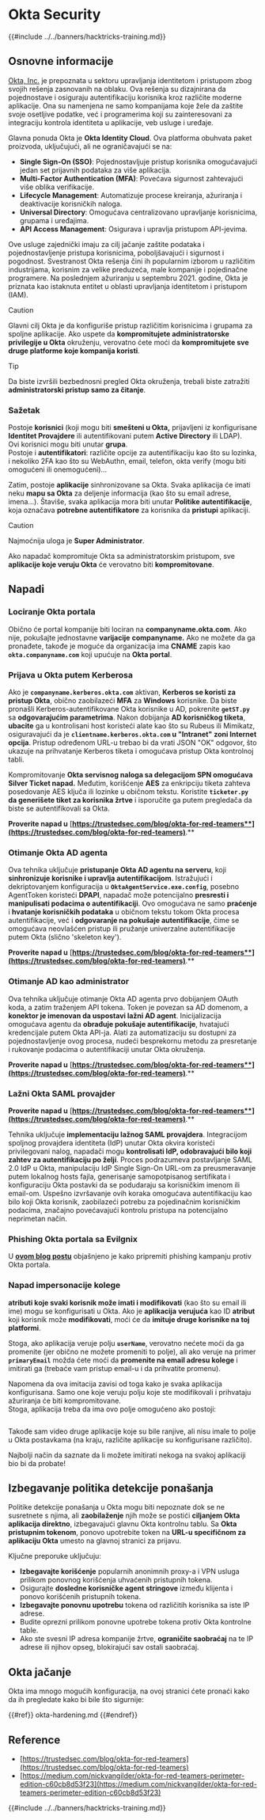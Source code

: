 # Okta Security

{{#include ../../banners/hacktricks-training.md}}

## Osnovne informacije

[Okta, Inc.](https://www.okta.com/) je prepoznata u sektoru upravljanja identitetom i pristupom zbog svojih rešenja zasnovanih na oblaku. Ova rešenja su dizajnirana da pojednostave i osiguraju autentifikaciju korisnika kroz različite moderne aplikacije. Ona su namenjena ne samo kompanijama koje žele da zaštite svoje osetljive podatke, već i programerima koji su zainteresovani za integraciju kontrola identiteta u aplikacije, veb usluge i uređaje.

Glavna ponuda Okta je **Okta Identity Cloud**. Ova platforma obuhvata paket proizvoda, uključujući, ali ne ograničavajući se na:

- **Single Sign-On (SSO)**: Pojednostavljuje pristup korisnika omogućavajući jedan set prijavnih podataka za više aplikacija.
- **Multi-Factor Authentication (MFA)**: Povećava sigurnost zahtevajući više oblika verifikacije.
- **Lifecycle Management**: Automatizuje procese kreiranja, ažuriranja i deaktivacije korisničkih naloga.
- **Universal Directory**: Omogućava centralizovano upravljanje korisnicima, grupama i uređajima.
- **API Access Management**: Osigurava i upravlja pristupom API-jevima.

Ove usluge zajednički imaju za cilj jačanje zaštite podataka i pojednostavljenje pristupa korisnicima, poboljšavajući i sigurnost i pogodnost. Svestranost Okta rešenja čini ih popularnim izborom u različitim industrijama, korisnim za velike preduzeća, male kompanije i pojedinačne programere. Na poslednjem ažuriranju u septembru 2021. godine, Okta je priznata kao istaknuta entitet u oblasti upravljanja identitetom i pristupom (IAM).

> [!CAUTION]
> Glavni cilj Okta je da konfiguriše pristup različitim korisnicima i grupama za spoljne aplikacije. Ako uspete da **kompromitujete administratorske privilegije u Okta** okruženju, verovatno ćete moći da **kompromitujete sve druge platforme koje kompanija koristi**.

> [!TIP]
> Da biste izvršili bezbednosni pregled Okta okruženja, trebali biste zatražiti **administratorski pristup samo za čitanje**.

### Sažetak

Postoje **korisnici** (koji mogu biti **smešteni u Okta,** prijavljeni iz konfigurisane **Identitet Provajdere** ili autentifikovani putem **Active Directory** ili LDAP).\
Ovi korisnici mogu biti unutar **grupa**.\
Postoje i **autentifikatori**: različite opcije za autentifikaciju kao što su lozinka, i nekoliko 2FA kao što su WebAuthn, email, telefon, okta verify (mogu biti omogućeni ili onemogućeni)...

Zatim, postoje **aplikacije** sinhronizovane sa Okta. Svaka aplikacija će imati neku **mapu sa Okta** za deljenje informacija (kao što su email adrese, imena...). Štaviše, svaka aplikacija mora biti unutar **Politike autentifikacije**, koja označava **potrebne autentifikatore** za korisnika da **pristupi** aplikaciji.

> [!CAUTION]
> Najmoćnija uloga je **Super Administrator**.
>
> Ako napadač kompromituje Okta sa administratorskim pristupom, sve **aplikacije koje veruju Okta** će verovatno biti **kompromitovane**.

## Napadi

### Lociranje Okta portala

Obično će portal kompanije biti lociran na **companyname.okta.com**. Ako nije, pokušajte jednostavne **varijacije** **companyname.** Ako ne možete da ga pronađete, takođe je moguće da organizacija ima **CNAME** zapis kao **`okta.companyname.com`** koji upućuje na **Okta portal**.

### Prijava u Okta putem Kerberosa

Ako je **`companyname.kerberos.okta.com`** aktivan, **Kerberos se koristi za pristup Okta**, obično zaobilazeći **MFA** za **Windows** korisnike. Da biste pronašli Kerberos-autentifikovane Okta korisnike u AD, pokrenite **`getST.py`** sa **odgovarajućim parametrima**. Nakon dobijanja **AD korisničkog tiketa**, **ubacite** ga u kontrolisani host koristeći alate kao što su Rubeus ili Mimikatz, osiguravajući da je **`clientname.kerberos.okta.com` u "Intranet" zoni Internet opcija**. Pristup određenom URL-u trebao bi da vrati JSON "OK" odgovor, što ukazuje na prihvatanje Kerberos tiketa i omogućava pristup Okta kontrolnoj tabli.

Kompromitovanje **Okta servisnog naloga sa delegacijom SPN omogućava Silver Ticket napad.** Međutim, korišćenje **AES** za enkripciju tiketa zahteva posedovanje AES ključa ili lozinke u običnom tekstu. Koristite **`ticketer.py` da generišete tiket za korisnika žrtve** i isporučite ga putem pregledača da biste se autentifikovali sa Okta.

**Proverite napad u** [**https://trustedsec.com/blog/okta-for-red-teamers**](https://trustedsec.com/blog/okta-for-red-teamers)**.**

### Otimanje Okta AD agenta

Ova tehnika uključuje **pristupanje Okta AD agentu na serveru**, koji **sinhronizuje korisnike i upravlja autentifikacijom**. Istražujući i dekriptovanjem konfiguracija u **`OktaAgentService.exe.config`**, posebno AgentToken koristeći **DPAPI**, napadač može potencijalno **presresti i manipulisati podacima o autentifikaciji**. Ovo omogućava ne samo **praćenje** i **hvatanje korisničkih podataka** u običnom tekstu tokom Okta procesa autentifikacije, već i **odgovaranje na pokušaje autentifikacije**, čime se omogućava neovlašćen pristup ili pružanje univerzalne autentifikacije putem Okta (slično 'skeleton key').

**Proverite napad u** [**https://trustedsec.com/blog/okta-for-red-teamers**](https://trustedsec.com/blog/okta-for-red-teamers)**.**

### Otimanje AD kao administrator

Ova tehnika uključuje otimanje Okta AD agenta prvo dobijanjem OAuth koda, a zatim traženjem API tokena. Token je povezan sa AD domenom, a **konektor je imenovan da uspostavi lažni AD agent**. Inicijalizacija omogućava agentu da **obrađuje pokušaje autentifikacije**, hvatajući kredencijale putem Okta API-ja. Alati za automatizaciju su dostupni za pojednostavljenje ovog procesa, nudeći besprekornu metodu za presretanje i rukovanje podacima o autentifikaciji unutar Okta okruženja.

**Proverite napad u** [**https://trustedsec.com/blog/okta-for-red-teamers**](https://trustedsec.com/blog/okta-for-red-teamers)**.**

### Lažni Okta SAML provajder

**Proverite napad u** [**https://trustedsec.com/blog/okta-for-red-teamers**](https://trustedsec.com/blog/okta-for-red-teamers)**.**

Tehnika uključuje **implementaciju lažnog SAML provajdera**. Integracijom spoljnog provajdera identiteta (IdP) unutar Okta okvira koristeći privilegovani nalog, napadači mogu **kontrolisati IdP, odobravajući bilo koji zahtev za autentifikaciju po želji**. Proces podrazumeva postavljanje SAML 2.0 IdP u Okta, manipulaciju IdP Single Sign-On URL-om za preusmeravanje putem lokalnog hosts fajla, generisanje samopotpisanog sertifikata i konfiguraciju Okta postavki da se podudaraju sa korisničkim imenom ili email-om. Uspešno izvršavanje ovih koraka omogućava autentifikaciju kao bilo koji Okta korisnik, zaobilazeći potrebu za pojedinačnim korisničkim podacima, značajno povećavajući kontrolu pristupa na potencijalno neprimetan način.

### Phishing Okta portala sa Evilgnix

U [**ovom blog postu**](https://medium.com/nickvangilder/okta-for-red-teamers-perimeter-edition-c60cb8d53f23) objašnjeno je kako pripremiti phishing kampanju protiv Okta portala.

### Napad impersonacije kolege

**atributi koje svaki korisnik može imati i modifikovati** (kao što su email ili ime) mogu se konfigurisati u Okta. Ako je **aplikacija** **verujuća** kao ID **atribut** koji korisnik može **modifikovati**, moći će da **imituje druge korisnike na toj platformi**.

Stoga, ako aplikacija veruje polju **`userName`**, verovatno nećete moći da ga promenite (jer obično ne možete promeniti to polje), ali ako veruje na primer **`primaryEmail`** možda ćete moći da **promenite na email adresu kolege** i imitirati ga (trebaće vam pristup email-u i da prihvatite promenu).

Napomena da ova imitacija zavisi od toga kako je svaka aplikacija konfigurisana. Samo one koje veruju polju koje ste modifikovali i prihvataju ažuriranja će biti kompromitovane.\
Stoga, aplikacija treba da ima ovo polje omogućeno ako postoji:

<figure><img src="../../images/image (175).png" alt=""><figcaption></figcaption></figure>

Takođe sam video druge aplikacije koje su bile ranjive, ali nisu imale to polje u Okta postavkama (na kraju, različite aplikacije su konfigurisane različito).

Najbolji način da saznate da li možete imitirati nekoga na svakoj aplikaciji bio bi da probate!

## Izbegavanje politika detekcije ponašanja <a href="#id-9fde" id="id-9fde"></a>

Politike detekcije ponašanja u Okta mogu biti nepoznate dok se ne susretnete s njima, ali **zaobilaženje** njih može se postići **ciljanjem Okta aplikacija direktno**, izbegavajući glavnu Okta kontrolnu tablu. Sa **Okta pristupnim tokenom**, ponovo upotrebite token na **URL-u specifičnom za aplikaciju Okta** umesto na glavnoj stranici za prijavu.

Ključne preporuke uključuju:

- **Izbegavajte korišćenje** popularnih anonimnih proxy-a i VPN usluga prilikom ponovnog korišćenja uhvaćenih pristupnih tokena.
- Osigurajte **dosledne korisničke agent stringove** između klijenta i ponovo korišćenih pristupnih tokena.
- **Izbegavajte ponovnu upotrebu** tokena od različitih korisnika sa iste IP adrese.
- Budite oprezni prilikom ponovne upotrebe tokena protiv Okta kontrolne table.
- Ako ste svesni IP adresa kompanije žrtve, **ograničite saobraćaj** na te IP adrese ili njihov opseg, blokirajući sav ostali saobraćaj.

## Okta jačanje

Okta ima mnogo mogućih konfiguracija, na ovoj stranici ćete pronaći kako da ih pregledate kako bi bile što sigurnije:

{{#ref}}
okta-hardening.md
{{#endref}}

## Reference

- [https://trustedsec.com/blog/okta-for-red-teamers](https://trustedsec.com/blog/okta-for-red-teamers)
- [https://medium.com/nickvangilder/okta-for-red-teamers-perimeter-edition-c60cb8d53f23](https://medium.com/nickvangilder/okta-for-red-teamers-perimeter-edition-c60cb8d53f23)

{{#include ../../banners/hacktricks-training.md}}
